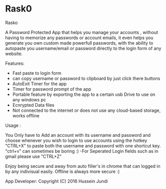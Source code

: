 # Rask0

Rasko 

A Password Protected App that helps you manage your accounts , without having to memorize
any passwords or account emails, it even helps you generate you own custom made 
powerfull passwords, with the ability to autopaste you username/email or password directly
to the login form of any website.

Features:

- Fast paste to login form 
- can copy username or password to clipboard by just click there buttons
- AutoExit Timer for the app
- Timer for password prompt of the app
- Portable feature by exporting the app to a certain usb Drive to use on any windows pc
- Ecnrypted Data files
- Not connected to the internet or does not use any cloud-based storage, works offline

Usage :

You Only have to Add an account with its username and password
and choose whenever you wish to login to use accounts using the hotkey
"CTRL+X" to paste both the username and password with one shortcut key.
"ctrl+v" can sometimes be boring  :)
-For Seperated Login fields such as in gmail please use "CTRL+Z"

Enjoy being secure and  away from auto filler's in chrome 
that can  logged in by any indivisual easily. Offline is always more secure :)

App Developer:
		Copyright (C) 2016  Hussein Jundi

